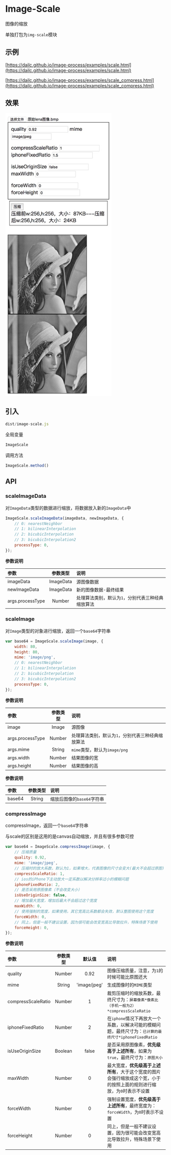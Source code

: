 # Image-Scale

图像的缩放

单独打包为`img-scale`模块

## 示例

[https://dailc.github.io/image-process/examples/scale.html](https://dailc.github.io/image-process/examples/scale.html)

[https://dailc.github.io/image-process/examples/scale_compress.html](https://dailc.github.io/image-process/examples/scale_compress.html)

## 效果

![](../../screenshot/imagescale1.png)

## 引入

```js
dist/image-scale.js
```

全局变量

```js
ImageScale
```

调用方法

```js
ImageScale.method()
```

## API

### scaleImageData

对`ImageData`类型的数据进行缩放，将数据放入新的`ImageData`中

```js
ImageScale.scaleImageData(imageData, newImageData, {
    // 0: nearestNeighbor
    // 1: bilinearInterpolation
    // 2: bicubicInterpolation
    // 3: bicubicInterpolation2
    processType: 0,
});
```

__参数说明__

| 参数 | 参数类型 | 说明 |
| :------------- |:-------------:|:-------------|
| imageData | ImageData | 源图像数据 |
| newImageData | ImageData | 新的图像数据-最终结果 |
| args.processType | Number | 处理算法类别，默认为`1`，分别代表三种经典缩放算法 |

### scaleImage

对`Image`类型的对象进行缩放，返回一个`base64`字符串

```js
var base64 = ImageScale.scaleImage(image, {
    width: 80,
    height: 80,
    mime: 'image/png',
    // 0: nearestNeighbor
    // 1: bilinearInterpolation
    // 2: bicubicInterpolation
    // 3: bicubicInterpolation2
    processType: 0,
});
```

__参数说明__

| 参数 | 参数类型 | 说明 |
| :------------- |:-------------:|:-------------|
| image | Image | 源图像 |
| args.processType | Number | 处理算法类别，默认为`1`，分别代表三种经典缩放算法 |
| args.mime | String | `mime`类型，默认为`image/png` |
| args.width | Number | 结果图像的宽 |
| args.height | Number | 结果图像的高 |

__参数说明__

| 参数 | 参数类型 | 说明 |
| :------------- |:-------------:|:-------------|
| base64 | String | 缩放后图像的`base64`字符串 |

### compressImage

compressImage，返回一个`base64`字符串

与scale的区别是这用的是canvas自动缩放，并且有很多参数可控

```js
var base64 = ImageScale.compressImage(image, {
    // 压缩质量
    quality: 0.92,
    mime: 'image/jpeg',
    // 压缩时的放大系数，默认为1，如果增大，代表图像的尺寸会变大(最大不会超过原图)
    compressScaleRatio: 1,
    // ios的iPhone下主动放大一定系数以解决分辨率过小的模糊问题
    iphoneFixedRatio: 2,
    // 是否采用原图像素（不会改变大小）
    isUseOriginSize: false,
    // 增加最大宽度，增加后最大不会超过这个宽度
    maxWidth: 0,
    // 使用强制的宽度，如果使用，其它宽高比系数都会失效，默认整图使用这个宽度
    forceWidth: 0,
    // 同上，但是一般不建议设置，因为很可能会改变宽高比导致拉升，特殊场景下使用
    forceHeight: 0,
});
```

__参数说明__

| 参数 | 参数类型 | 默认值 |说明 |
| :------------- |:-------------:|:-------------:|:-------------|
| quality | Number | 0.92 | 图像压缩质量，注意，为`1`的时候可能比原图还大 |
| mime | String | 'image/jpeg' | 生成图像时的`MIME`类型 |
| compressScaleRatio | Number | 1 | 裁剪压缩时的缩放系数，最终尺寸为：`屏幕像素*像素比（手机一般为2）*compressScaleRatio` |
| iphoneFixedRatio | Number | 2 | 在`iphone`情况下再放大一个系数，以解决可能的模糊问题，最终尺寸为：`已计算的最终尺寸*iphoneFixedRatio` |
| isUseOriginSize | Boolean | false | 是否采用原图像素，__优先级高于上述所有__，如果为`true`，最终尺寸为：`原图大小` |
| maxWidth | Number | 0 | 最大宽度，__优先级高于上述所有__，大于这个宽度的图片会强行缩放成这个宽，小于的按照上面的规则进行缩放，为`0`时表示不设置 |
| forceWidth | Number | 0 | 强制设置宽度，__优先级高于上述所有__，最终宽度为：`forceWidth`，为`0`时表示不设置 |
| forceHeight | Number | 0 | 同上，但是一般不建议设置，因为很可能会改变宽高比导致拉升，特殊场景下使用 |
